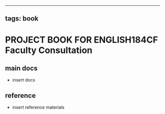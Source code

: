 
---
tags: book
---

PROJECT BOOK FOR ENGLISH184CF Faculty Consultation
===

main docs
---

- insert docs

reference
---

- insert reference materials

